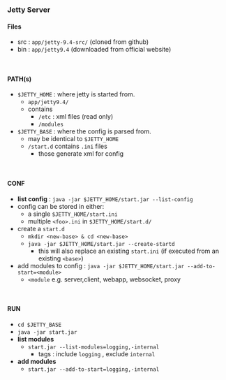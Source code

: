 ### Jetty Server
#### Files
* src : `app/jetty-9.4-src/` (cloned from github)
* bin : `app/jetty9.4` (downloaded from official website)

<br>

#### PATH(s)
* `$JETTY_HOME` : where jetty is started from.
    * `app/jetty9.4/`
    * contains
        * `/etc` : xml files (read only)
        * `/modules`
* `$JETTY_BASE` : where the config is parsed from.
    * may be identical to `$JETTY_HOME`
    * `/start.d` contains `.ini` files
        * those generate xml for config

<br>

#### CONF
* **list config** : `java -jar $JETTY_HOME/start.jar --list-config`
* config can be stored in either:
    * a single `$JETTY_HOME/start.ini`
    * multiple `<foo>.ini` in `$JETTY_HOME/start.d/`
* create a `start.d`
    * `mkdir <new-base> & cd <new-base>`
    * `java -jar $JETTY_HOME/start.jar --create-startd`
        * this will also replace an existing `start.ini` (if executed from an existing `<base>`)
* add modules to config : `java -jar $JETTY_HOME/start.jar --add-to-start=<module>`
    * `<module` e.g. server,client, webapp, websocket, proxy
    
<br>

#### RUN
* `cd $JETTY_BASE`
* `java -jar start.jar`
* **list modules**
    * `start.jar --list-modules=logging,-internal`
        * tags : include `logging` , exclude `internal`
* **add modules**
    * `start.jar --add-to-start=logging,-internal`
    

<br>

